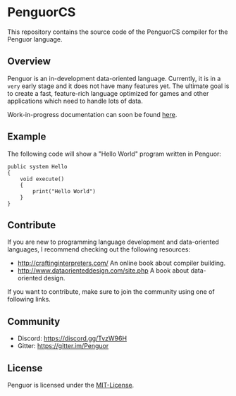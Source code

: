 # PenguorCS

This repository contains the source code of the PenguorCS compiler for the Penguor language.

## Overview

Penguor is an in-development data-oriented language. Currently, it is in a `very` early stage and it does not have many features yet. The ultimate goal is to create a fast, feature-rich language optimized for games and other applications which need to handle lots of data.

Work-in-progress documentation can soon be found [here](https://penguor.readthedocs.io/).

## Example

The following code will show a "Hello World" program written in Penguor:

```
public system Hello
{
    void execute()
    {
        print("Hello World")
    }
}
```

## Contribute

If you are new to programming language development and data-oriented languages, I recommend checking out the following resources:

- <http://craftinginterpreters.com/> An online book about compiler building.
- <http://www.dataorienteddesign.com/site.php> A book about data-oriented design.

If you want to contribute, make sure to join the community using one of following links.

## Community

- Discord: <https://discord.gg/TvzW96H>
- Gitter: <https://gitter.im/Penguor>

## License

Penguor is licensed under the [MIT-License](./LICENSE).
